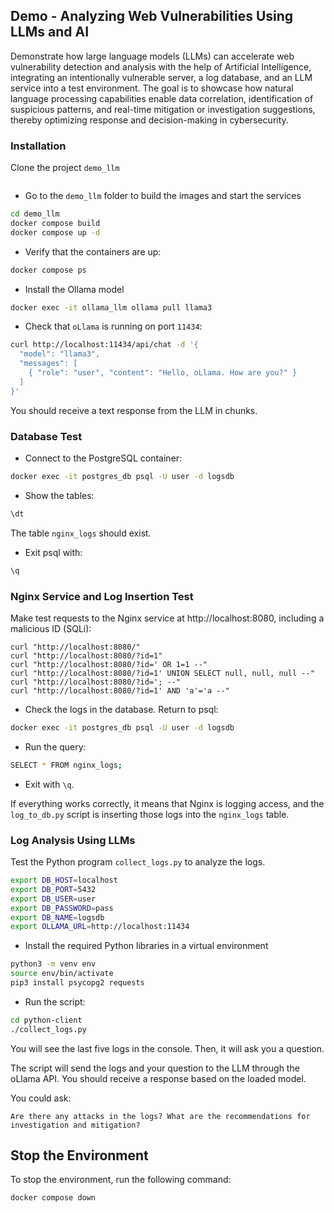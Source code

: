 ## Demo - Analyzing Web Vulnerabilities Using LLMs and AI

Demonstrate how large language models (LLMs) can accelerate web vulnerability detection and analysis with the help of Artificial Intelligence, integrating an intentionally vulnerable server, a log database, and an LLM service into a test environment. The goal is to showcase how natural language processing capabilities enable data correlation, identification of suspicious patterns, and real-time mitigation or investigation suggestions, thereby optimizing response and decision-making in cybersecurity.

### Installation  
Clone the project `demo_llm`  
```
```

- Go to the `demo_llm` folder to build the images and start the services  
```bash
cd demo_llm
docker compose build
docker compose up -d
```

- Verify that the containers are up:  
```bash
docker compose ps
```

- Install the Ollama model  
```bash
docker exec -it ollama_llm ollama pull llama3
```

- Check that `oLlama` is running on port `11434`:  
```bash
curl http://localhost:11434/api/chat -d '{
  "model": "llama3",
  "messages": [
    { "role": "user", "content": "Hello, oLlama. How are you?" }
  ]
}'
```
You should receive a text response from the LLM in chunks.

### Database Test  
- Connect to the PostgreSQL container:  
```bash
docker exec -it postgres_db psql -U user -d logsdb
```

- Show the tables:  
```bash
\dt
```
The table `nginx_logs` should exist.

- Exit psql with:  
```bash
\q
```

### Nginx Service and Log Insertion Test  
Make test requests to the Nginx service at http://localhost:8080, including a malicious ID (SQLi):  
```
curl "http://localhost:8080/"
curl "http://localhost:8080/?id=1"
curl "http://localhost:8080/?id=' OR 1=1 --"
curl "http://localhost:8080/?id=1' UNION SELECT null, null, null --"
curl "http://localhost:8080/?id='; --"
curl "http://localhost:8080/?id=1' AND 'a'='a --"
```

- Check the logs in the database. Return to psql:  
```bash
docker exec -it postgres_db psql -U user -d logsdb
```

- Run the query:  
```bash
SELECT * FROM nginx_logs;
```

- Exit with `\q`.

If everything works correctly, it means that Nginx is logging access, and the `log_to_db.py` script is inserting those logs into the `nginx_logs` table.

### Log Analysis Using LLMs  
Test the Python program `collect_logs.py` to analyze the logs.  

```bash
export DB_HOST=localhost
export DB_PORT=5432
export DB_USER=user
export DB_PASSWORD=pass
export DB_NAME=logsdb
export OLLAMA_URL=http://localhost:11434
```

- Install the required Python libraries in a virtual environment  
```bash
python3 -m venv env
source env/bin/activate
pip3 install psycopg2 requests
```

- Run the script:  
```bash
cd python-client
./collect_logs.py
```

You will see the last five logs in the console. Then, it will ask you a question.  

The script will send the logs and your question to the LLM through the oLlama API. You should receive a response based on the loaded model.  

You could ask:  
```
Are there any attacks in the logs? What are the recommendations for investigation and mitigation?
```

## Stop the Environment  
To stop the environment, run the following command:  
```bash
docker compose down
```

